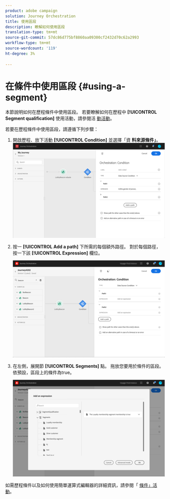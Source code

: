 ```yaml
---
product: adobe campaign
solution: Journey Orchestration
title: 使用區段
description: 瞭解如何使用區段
translation-type: tm+mt
source-git-commit: 57dc86d775bf8860aa09300cf2432d70c62a2993
workflow-type: tm+mt
source-wordcount: '119'
ht-degree: 3%

---
```



# 在條件中使用區段 {#using-a-segment}

本節說明如何在歷程條件中使用區段。 若要瞭解如何在歷程中 **[!UICONTROL Segment qualification]** 使用活動，請參閱活 [動活動](../building-journeys/segment-qualification-events.md)。

若要在歷程條件中使用區段，請遵循下列步驟：

1. 開啟歷程、放下活動 **[!UICONTROL Condition]** 並選擇「資 **料來源條件」**。
   ![](../assets/journey47.png)

1. 按一 **[!UICONTROL Add a path]** 下所需的每個額外路徑。 對於每個路徑，按一下該 **[!UICONTROL Expression]** 欄位。

   ![](../assets/segment3.png)

1. 在左側，展開節 **[!UICONTROL Segments]** 點。 拖放您要用於條件的區段。 依預設，區段上的條件為true。

   ![](../assets/segment4.png)

如需歷程條件以及如何使用簡單運算式編輯器的詳細資訊，請參閱「 [條件」活動](../building-journeys/condition-activity.md#about_condition)。
